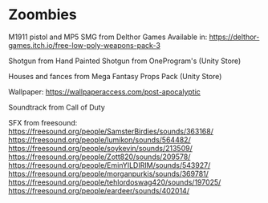 # Zoombies


M1911 pistol and MP5 SMG from Delthor Games
Available in: https://delthor-games.itch.io/free-low-poly-weapons-pack-3

Shotgun from Hand Painted Shotgun from OneProgram's (Unity Store)

Houses and fances from Mega Fantasy Props Pack (Unity Store)



Wallpaper: 
https://wallpaperaccess.com/post-apocalyptic



Soundtrack from Call of Duty 

SFX from freesound:
https://freesound.org/people/SamsterBirdies/sounds/363168/
https://freesound.org/people/lumikon/sounds/564482/
https://freesound.org/people/soykevin/sounds/213509/
https://freesound.org/people/Zott820/sounds/209578/
https://freesound.org/people/EminYILDIRIM/sounds/543927/
https://freesound.org/people/morganpurkis/sounds/369781/
https://freesound.org/people/tehlordoswag420/sounds/197025/
https://freesound.org/people/eardeer/sounds/402014/
